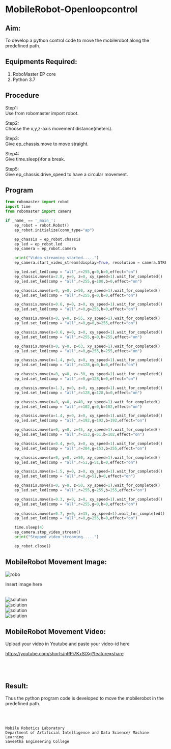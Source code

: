 # MobileRobot-Openloopcontrol
## Aim:

To develop a python control code to move the mobilerobot along the predefined path.

## Equipments Required:
1. RoboMaster EP core
2. Python 3.7

## Procedure

Step1:
<br/>Use from robomaster import robot.

Step2:
<br/>Choose the x,y,z-axis movement distance(meters).

Step3:
<br/>Give ep_chassis.move to move straight.

Step4:
<br/>Give time.sleep()for a break.

Step5:
<br/>Give ep_chassis.drive_speed to have a circular movement.

## Program
```python
from robomaster import robot
import time
from robomaster import camera

if _name_ == '_main_':
    ep_robot = robot.Robot()
    ep_robot.initialize(conn_type="ap")

    ep_chassis = ep_robot.chassis
    ep_led = ep_robot.led
    ep_camera = ep_robot.camera

    print("Video streaming started.....")
    ep_camera.start_video_stream(display=True, resolution = camera.STREAM_360P)

    ep_led.set_led(comp = "all",r=255,g=0,b=0,effect="on")
    ep_chassis.move(x=2.8, y=0, z=0, xy_speed=1).wait_for_completed()
    ep_led.set_led(comp = "all",r=255,g=100,b=0,effect="on")

    ep_chassis.move(x=0, y=0, z=50, xy_speed=1).wait_for_completed()
    ep_led.set_led(comp = "all",r=255,g=0,b=0,effect="on")

    ep_chassis.move(x=0.6, y=0, z=0, xy_speed=1).wait_for_completed()
    ep_led.set_led(comp = "all",r=0,g=255,b=0,effect="on")

    ep_chassis.move(x=0, y=0, z=55, xy_speed=1).wait_for_completed()
    ep_led.set_led(comp = "all",r=0,g=0,b=255,effect="on")

    ep_chassis.move(x=0.6, y=0, z=0, xy_speed=1).wait_for_completed()
    ep_led.set_led(comp = "all",r=255,g=0,b=255,effect="on")

    ep_chassis.move(x=0, y=0, z=63, xy_speed=1).wait_for_completed()
    ep_led.set_led(comp = "all",r=0,g=255,b=255,effect="on")

    ep_chassis.move(x=1.4, y=0, z=0, xy_speed=1).wait_for_completed()
    ep_led.set_led(comp = "all",r=128,g=0,b=0,effect="on")

    ep_chassis.move(x=0, y=0, z=-30, xy_speed=1).wait_for_completed()
    ep_led.set_led(comp = "all",r=0,g=128,b=0,effect="on")

    ep_chassis.move(x=1.3, y=0, z=0, xy_speed=1).wait_for_completed()
    ep_led.set_led(comp = "all",r=128,g=128,b=0,effect="on")

    ep_chassis.move(x=0, y=0, z=40, xy_speed=1).wait_for_completed()
    ep_led.set_led(comp = "all",r=102,g=0,b=102,effect="on")

    ep_chassis.move(x=1.4, y=0, z=0, xy_speed=1).wait_for_completed()
    ep_led.set_led(comp = "all",r=192,g=192,b=192,effect="on")

    ep_chassis.move(x=0, y=0, z=45, xy_speed=1).wait_for_completed()
    ep_led.set_led(comp = "all",r=153,g=51,b=102,effect="on")

    ep_chassis.move(x=0.4, y=0, z=0, xy_speed=1).wait_for_completed()
    ep_led.set_led(comp = "all",r=204,g=153,b=255,effect="on")

    ep_chassis.move(x=0, y=0, z=50, xy_speed=1).wait_for_completed()
    ep_led.set_led(comp = "all",r=51,g=51,b=0,effect="on")

    ep_chassis.move(x=1.5, y=0, z=0, xy_speed=1).wait_for_completed()
    ep_led.set_led(comp = "all",r=0,g=51,b=0,effect="on")

    ep_chassis.move(x=0, y=0, z=50, xy_speed=1).wait_for_completed()
    ep_led.set_led(comp = "all",r=255,g=255,b=255,effect="on")

    ep_chassis.move(x=0.3, y=0, z=0, xy_speed=1).wait_for_completed()
    ep_led.set_led(comp = "all",r=255,g=0,b=0,effect="on")
    
    ep_chassis.move(x=0.7, y=0, z=35, xy_speed=1).wait_for_completed()
    ep_led.set_led(comp = "all",r=0,g=255,b=0,effect="on")

    time.sleep(4)
    ep_camera.stop_video_stream()
    print("Stopped video streaming.....")

    ep_robot.close()
```

## MobileRobot Movement Image:

![robo](./img/robomaster.png)

Insert image here


<br/>![solution](output1.jpeg)
<br/>![solution](output2.jpeg)
<br/>![solution](output3.jpeg)
<br/>
![solution](output5.jpeg)

## MobileRobot Movement Video:

Upload your video in Youtube and paste your video-id here


https://youtube.com/shorts/nRPi7KxStXg?feature=share
<br/>
<br/>
<br/>
<br/>

## Result:
Thus the python program code is developed to move the mobilerobot in the predefined path.


<br/>
<br/>

```
Mobile Robotics Laboratory
Department of Artificial Intelligence and Data Science/ Machine Learning
Saveetha Engineering College
```
